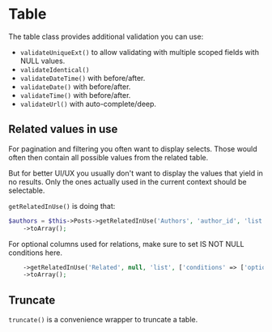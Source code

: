 # Table

The table class provides additional validation you can use:

- `validateUniqueExt()` to allow validating with multiple scoped fields with NULL values.
- `validateIdentical()`
- `validateDateTime()` with before/after.
- `validateDate()` with before/after.
- `validateTime()` with before/after.
- `validateUrl()` with auto-complete/deep.

## Related values in use

For pagination and filtering you often want to display selects.
Those would often then contain all possible values from the related table.

But for better UI/UX you usually don't want to display the values that yield in no results.
Only the ones actually used in the current context should be selectable.

`getRelatedInUse()` is doing that:

```php
$authors = $this->Posts->getRelatedInUse('Authors', 'author_id', 'list')
    ->toArray();
```

For optional columns used for relations, make sure to set IS NOT NULL conditions here.
```php
    ->getRelatedInUse('Related', null, 'list', ['conditions' => ['optional_relation_id IS NOT' => null]])
    ->toArray();
```


## Truncate

`truncate()` is a convenience wrapper to truncate a table.
